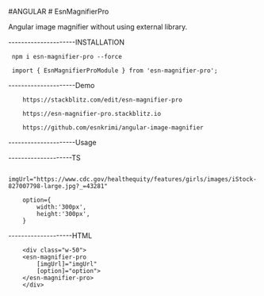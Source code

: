 #ANGULAR # EsnMagnifierPro

Angular image magnifier without using external library.

---------------------INSTALLATION

     npm i esn-magnifier-pro --force

     import { EsnMagnifierProModule } from 'esn-magnifier-pro';
        

---------------------Demo

        https://stackblitz.com/edit/esn-magnifier-pro

  	    https://esn-magnifier-pro.stackblitz.io

        https://github.com/esnkrimi/angular-image-magnifier

---------------------Usage

--------------------TS


        imgUrl="https://www.cdc.gov/healthequity/features/girls/images/iStock-827007798-large.jpg?_=43281"

        option={
            width:'300px',
            height:'300px',
        }

--------------------HTML

        <div class="w-50">
        <esn-magnifier-pro 
            [imgUrl]="imgUrl" 
            [option]="option">
        </esn-magnifier-pro>
        </div>



